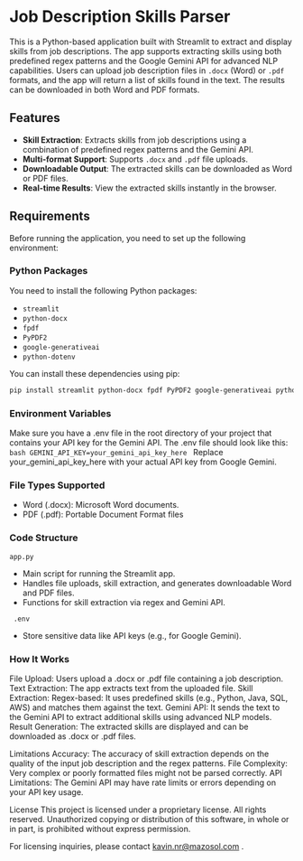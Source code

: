 # Job Description Skills Parser

This is a Python-based application built with Streamlit to extract and display skills from job descriptions. The app supports extracting skills using both predefined regex patterns and the Google Gemini API for advanced NLP capabilities. Users can upload job description files in `.docx` (Word) or `.pdf` formats, and the app will return a list of skills found in the text. The results can be downloaded in both Word and PDF formats.

## Features

- **Skill Extraction**: Extracts skills from job descriptions using a combination of predefined regex patterns and the Gemini API.
- **Multi-format Support**: Supports `.docx` and `.pdf` file uploads.
- **Downloadable Output**: The extracted skills can be downloaded as Word or PDF files.
- **Real-time Results**: View the extracted skills instantly in the browser.

## Requirements

Before running the application, you need to set up the following environment:

### Python Packages
You need to install the following Python packages:

- `streamlit`
- `python-docx`
- `fpdf`
- `PyPDF2`
- `google-generativeai`
- `python-dotenv`

You can install these dependencies using pip:

```bash
pip install streamlit python-docx fpdf PyPDF2 google-generativeai python-dotenv
```

### Environment Variables
Make sure you have a .env file in the root directory of your project that contains your API key for the Gemini API. The .env file should look like this:
```bash GEMINI_API_KEY=your_gemini_api_key_here ```
Replace your_gemini_api_key_here with your actual API key from Google Gemini.

### File Types Supported
- Word (.docx): Microsoft Word documents.
- PDF (.pdf): Portable Document Format files

### Code Structure
```app.py```
- Main script for running the Streamlit app.
- Handles file uploads, skill extraction, and generates downloadable Word and PDF files.
- Functions for skill extraction via regex and Gemini API.
  
``` .env```
- Store sensitive data like API keys (e.g., for Google Gemini).

### How It Works
File Upload: Users upload a .docx or .pdf file containing a job description.
Text Extraction: The app extracts text from the uploaded file.
Skill Extraction:
Regex-based: It uses predefined skills (e.g., Python, Java, SQL, AWS) and matches them against the text.
Gemini API: It sends the text to the Gemini API to extract additional skills using advanced NLP models.
Result Generation: The extracted skills are displayed and can be downloaded as .docx or .pdf files.


Limitations
Accuracy: The accuracy of skill extraction depends on the quality of the input job description and the regex patterns.
File Complexity: Very complex or poorly formatted files might not be parsed correctly.
API Limitations: The Gemini API may have rate limits or errors depending on your API key usage.

License
This project is licensed under a proprietary license. All rights reserved. Unauthorized copying or distribution of this software, in whole or in part, is prohibited without express permission.

For licensing inquiries, please contact kavin.nr@mazosol.com . 
